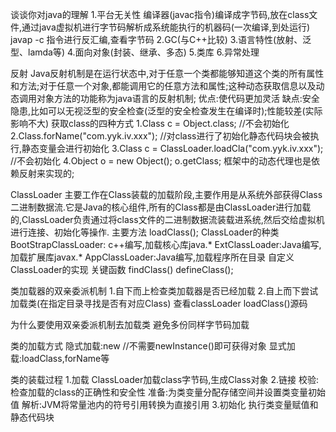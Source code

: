 谈谈你对java的理解
1.平台无关性
  编译器(javac指令)编译成字节码,放在class文件,通过java虚拟机进行字节码解析成系统能执行的机器码(一次编译,到处运行)
  javap -c 指令进行反汇编,查看字节码
2.GC(与C++比较)
3.语言特性(放射、泛型、lamda等)
4.面向对象(封装、继承、多态)
5.类库
6.异常处理

反射
Java反射机制是在运行状态中,对于任意一个类都能够知道这个类的所有属性和方法;对于任意一个对象,都能调用它的任意方法和属性;这种动态获取信息以及动态调用对象方法的功能称为java语言的反射机制;
优点:使代码更加灵活
缺点:安全隐患,比如可以无视泛型的安全检查(泛型的安全检查发生在编译时);性能较差(实际影响不大)
获取class的四种方式
1.Class c = Object.class; //不会初始化
2.Class.forName("com.yyk.iv.xxx"); //对class进行了初始化静态代码块会被执行,静态变量会进行初始化
3.Class c = ClassLoader.loadCla("com.yyk.iv.xxx"); //不会初始化
4.Object o = new Object();
  o.getClass;
框架中的动态代理也是依赖反射来实现的;

ClassLoader
主要工作在Class装载的加载阶段,主要作用是从系统外部获得Class二进制数据流.它是Java的核心组件,所有的Class都是由ClassLoader进行加载的,ClassLoader负责通过将class文件的二进制数据流装载进系统,然后交给虚拟机进行连接、初始化等操作.
主要方法 loadClass();
ClassLoader的种类
BootStrapClassLoader: c++编写,加载核心库java.*
ExtClassLoader:Java编写,加载扩展库javax.*
AppClassLoader:Java编写,加载程序所在目录
自定义ClassLoader的实现
关键函数 findClass()  defineClass();

类加载器的双亲委派机制
1.自下而上检查类加载器是否已经加载
2.自上而下尝试加载类(在指定目录寻找是否有对应Class)
查看classLoader loadClass()源码

为什么要使用双亲委派机制去加载类
避免多份同样字节码加载

类的加载方式
隐式加载:new  //不需要newInstance()即可获得对象
显式加载:loadClass,forName等

类的装载过程
1.加载 ClassLoader加载class字节码,生成Class对象
2.链接 校验:检查加载的class的正确性和安全性 准备:为类变量分配存储空间并设置类变量初始值 解析:JVM将常量池内的符号引用转换为直接引用
3.初始化 执行类变量赋值和静态代码块

